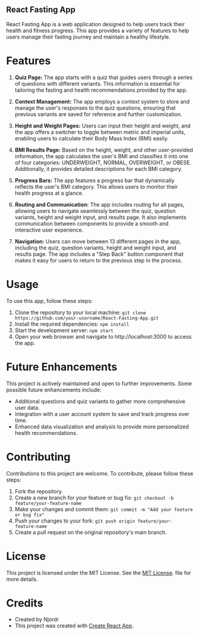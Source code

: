## React Fasting App

React Fasting App is a web application designed to help users track their health and fitness progress. This app provides a variety of features to help users manage their fasting journey and maintain a healthy lifestyle.

# Features

1. **Quiz Page:** The app starts with a quiz that guides users through a series of questions with different variants. This information is essential for tailoring the fasting and health recommendations provided by the app.

2. **Context Management:** The app employs a context system to store and manage the user's responses to the quiz questions, ensuring that previous variants are saved for reference and further customization.

3. **Height and Weight Pages:** Users can input their height and weight, and the app offers a switcher to toggle between metric and imperial units, enabling users to calculate their Body Mass Index (BMI) easily.

4. **BMI Results Page:** Based on the height, weight, and other user-provided information, the app calculates the user's BMI and classifies it into one of four categories: UNDERWEIGHT, NORMAL, OVERWEIGHT, or OBESE. Additionally, it provides detailed descriptions for each BMI category.

5. **Progress Bars:** The app features a progress bar that dynamically reflects the user's BMI category. This allows users to monitor their health progress at a glance.

6. **Routing and Communication:** The app includes routing for all pages, allowing users to navigate seamlessly between the quiz, question variants, height and weight input, and results page. It also implements communication between components to provide a smooth and interactive user experience.

7. **Navigation:** Users can move between 13 different pages in the app, including the quiz, question variants, height and weight input, and results page. The app includes a "Step Back" button component that makes it easy for users to return to the previous step in the process.

# Usage

To use this app, follow these steps:

1. Clone the repository to your local machine: `git clone https://github.com/your-username/React-Fasting-App.git`
2. Install the required dependencies: `npm install`
3. Start the development server: `npm start`
4. Open your web browser and navigate to http://localhost:3000 to access the app.

# Future Enhancements

This project is actively maintained and open to further improvements.
Some possible future enhancements include:

- Additional questions and quiz variants to gather more comprehensive user data.
- Integration with a user account system to save and track progress over time.
- Enhanced data visualization and analysis to provide more personalized health recommendations.

# Contributing

Contributions to this project are welcome. To contribute, please follow these steps:

1. Fork the repository.
2. Create a new branch for your feature or bug fix: `git checkout -b feature/your-feature-name`
3. Make your changes and commit them: `git commit -m "Add your feature or bug fix"`
4. Push your changes to your fork: `git push origin feature/your-feature-name`
5. Create a pull request on the original repository's main branch.

# License

This project is licensed under the MIT License.
See the [MIT License](LICENSE). file for more details.

# Credits

- Created by Njordr
- This project was created with [Create React App](https://create-react-app.dev/).
